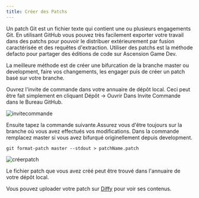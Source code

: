 ```yaml
---
title: Créer des Patchs
---
```



Un patch Git est un fichier texte qui contient une ou plusieurs engagements Git. En utilisant GitHub vous pouvez très facilement exporter votre travail dans des patchs pour pouvoir le distribuer extérieurement par fusion caractérisée et des requêtes d'extraction. Utiliser des patchs est la méthode defacto pour partager des éditions de code sur Ascension Game Dev.

La meilleure méthode est de créer une bifurcation de la branche master ou development, faire vos changements, les engager puis de créer un patch basé sur votre branche.

Ouvrez l'invite de commande dans votre annuaire de dépôt local. Ceci peut être fait simplement en  cliquant Dépôt -> Ouvrir Dans Invite Commande dans le Bureau GitHub.

![invitecommande](https://www.ascensiongamedev.com/resources/filehost/62ed0b264c03f8d3b61c17195771c044.png)

Ensuite tapez la commande suivante.Assurez vous d'être toujours sur la branche où vous avez effectués vos modifications. Dans la commande remplacez master si vous avez bifurqué originellement depuis development.

```
git format-patch master --stdout > patchName.patch
```

![créerpatch](https://www.ascensiongamedev.com/resources/filehost/ad6434b2e74bb658b8565b6dd227d961.png)

Le fichier patch que vous avez créé peut être trouvé dans l'annuaire de votre dépôt local.

Vous pouvez uploader votre patch sur [Diffy](https://diffy.org) pour voir ses contenus.
